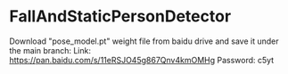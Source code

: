 # FallAndStaticPersonDetector
Download "pose_model.pt" weight file from baidu drive and save it under the main branch:
Link: https://pan.baidu.com/s/11eRSJO45g867Qnv4kmOMHg
Password: c5yt
